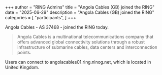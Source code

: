 +++
author = "RING Admins"
title = "Angola Cables (GB) joined the RING"
date = "2025-06-29"
description = "Angola Cables (GB) joined the RING"
categories = [
    "participants",
]
+++

Angola Cables - AS 37468 - joined the RING today.

> Angola Cables is a multinational telecommunications company that offers advanced global connectivity solutions through a robust infrastructure of submarine cables, data centers and interconnection points.

Users can connect to angolacables01.ring.nlnog.net, which is located in United Kingdom.
